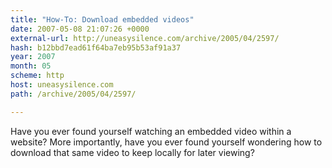 ```yaml
---
title: "How-To: Download embedded videos"
date: 2007-05-08 21:07:26 +0000
external-url: http://uneasysilence.com/archive/2005/04/2597/
hash: b12bbd7ead61f64ba7eb95b53af91a37
year: 2007
month: 05
scheme: http
host: uneasysilence.com
path: /archive/2005/04/2597/

---
```


Have you ever found yourself watching an embedded video within a website? More importantly, have you ever found yourself wondering how to download that same video to keep locally for later viewing?
